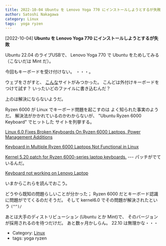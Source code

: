 ```yaml
---
title: 2022-10-04 Ubuntu を Lenovo Yoga 770 にインストールしようとするが失敗
author: Satoshi Nakagawa
category: Linux
tags:  yoga ryzen
---
```


[2022-10-04] **Ubuntu を Lenovo Yoga 770 にインストールしようとするが失敗** 

 Ubuntu 22.04 のライブUSBで、
Lenovo Yoga 770 で Ubuntu をためしてみる
（こないだは Mint だ）。

 今回もキーボードを受け付けない。
・・・。

 ウェブをさがすと、
[こんな](https://plaza.rakuten.co.jp/kurokawa110/diary/202105050000/)サイトがみつかった。
こんどは外付けキーボードをつけて試す？
いったいどのファイルに書き込むんだ？

 上のは解決にならないようだ。

 Ryzen 6000 が Linux でキーボード問題を起こすのは
よく知られた事実のようだ。
解決法がかかれているのかわからないが、
"Ubuntu Ryzen 6000 Keyboard" でヒットした
サイトを列挙する。

 [Linux 6.0 Fixes Broken Keyboards On Ryzen 6000 Laptops, Power Management Additions](https://www.phoronix.com/news/Linux-6.0-ACPI-PM)

 [Keyboard in Multiple Ryzen 6000 Laptops Not Functional in Linux](https://www.reddit.com/r/AMDLaptops/comments/vdc7fy/keyboard_in_multiple_ryzen_6000_laptops_not/)

 [Kernel 5.20 patch for Ryzen 6000-series laptop keyboards.](https://forums.linuxmint.com/viewtopic.php?t=380547)
--- パッチがでているんだ。

 [Keyboard not working on Lenovo Laptop](https://askubuntu.com/questions/1422266/keyboard-not-working-on-lenovo-laptop)

 いまからこれらを読んでおこう。

<!--more-->

 どうやら既知の問題らしいことが分かった；
Ryzen 6000 だとキーボード認識に問題がでてくるのだそうだ。
そして kernel6.0 でその問題が解決されたという
`(^^)/`

 あとは大手のディストリビューション
(Ubuntu とか Mint)で、
そのバージョンが採用されるのを待つだけだ。
あと数ヶ月かしらん。
22.10 は無理かな・・・

- Category: [Linux](https://merapano.github.io/categories.html#Linux)
- tags:  yoga ryzen
